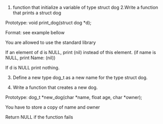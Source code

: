 1. function that initialize a variable of type struct dog
2.Write a function that prints a struct dog



Prototype: void print_dog(struct dog *d);

Format: see example bellow

You are allowed to use the standard library

If an element of d is NULL, print (nil) instead of this element. (if name is NULL, print Name: (nil))

If d is NULL print nothing.

3. Define a new type dog_t as a new name for the type struct dog.


4. Write a function that creates a new dog.



Prototype: dog_t *new_dog(char *name, float age, char *owner);

You have to store a copy of name and owner

Return NULL if the function fails

